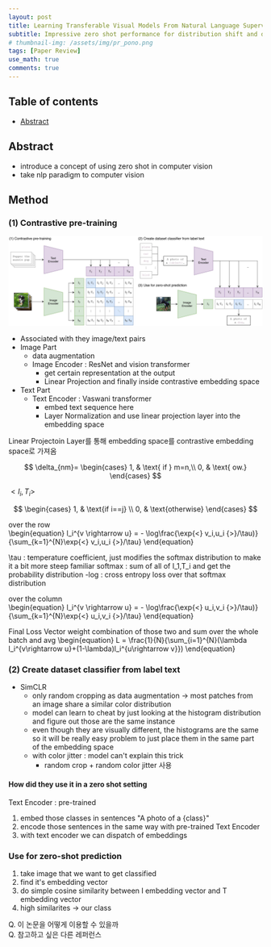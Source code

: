 ```yaml
---
layout: post
title: Learning Transferable Visual Models From Natural Language Supervision - 작성중
subtitle: Impressive zero shot performance for distribution shift and domain generalization
# thumbnail-img: /assets/img/pr_pono.png 
tags: [Paper Review]
use_math: true
comments: true
---
```


## Table of contents
- [Abstract](#abstract)

## Abstract
- introduce a concept of using zero shot in computer vision
- take nlp paradigm to computer vision 

## Method
### (1) Contrastive pre-training

<center>
<img src="/assets/img/clip-main-diagrams.jpg" alt="Component model visualisation">
</center>  

- Associated with they image/text pairs
- Image Part
  - data augmentation 
  - Image Encoder : ResNet and vision transformer
    - get certain representation at the output 
    - Linear Projection and finally inside contrastive embedding space
- Text Part
  - Text Encoder : Vaswani transformer
    - embed text sequence here 
    - Layer Normalization and use linear projection layer into the embedding space  

Linear Projectoin Layer를 통해 embedding space를 contrastive embedding space로 가져옴  

$$
\delta_{nm}=
\begin{cases}
1, & \text{ if } m=n,\\
0, & \text{ ow.}
\end{cases}
$$

${<} I_i,T_i {>}$  

$$
\begin{cases}
1,  & \text{if i==j} \\
0, & \text{otherwise}
\end{cases}
$$

over the row  
\begin{equation}
l_i^{v \rightarrow u} = - \log\frac{\exp{<} v_i,u_i {>}/\tau)}{\sum_{k=1}^{N}\exp{<} v_i,u_i {>}/\tau} \end{equation}


\tau : temperature coefficient, just modifies the softmax distribution to make it a bit more steep
familiar softmax : sum of all of I_1,T_i and get the probability distribution 
-log : cross entropy loss over that softmax distribution

over the column  
\begin{equation}
l_i^{v \rightarrow u} = - \log\frac{\exp{<} u_i,v_i {>}/\tau)}{\sum_{k=1}^{N}\exp{<} u_i,v_i {>}/\tau} \end{equation}


Final Loss Vector
weight combination of those two and sum over the whole batch and avg 
\begin{equation}
L = \frac{1}{N}{\sum_{i=1}^{N}(\lambda l_i^{v\rightarrow u}+(1-\lambda)l_i^{u\rightarrow v}}) \end{equation}

### (2) Create dataset classifier from label text
- SimCLR
  - only random cropping as data augmentation $\rightarrow$ most patches from an image share a similar color distribution
  - model can learn to cheat by just looking at the histogram distribution and figure out those are the same instance
  - even though they are visually different, the histograms are the same so it will be really easy problem to just place them in the same part of the embedding space
  - with color jitter : model can't explain this trick
    - random crop + random color jitter 사용

#### How did they use it in a zero shot setting
Text Encoder : pre-trained 
1) embed those classes in sentences "A photo of a {class}"
2) encode those sentences in the same way with pre-trained Text Encoder
3) with text encoder we can dispatch of embeddings 

### Use for zero-shot prediction
1) take image that we want to get classified
2) find it's embedding vector 
3) do simple cosine similarity between I embedding vector and T embedding vector
4) high similarites -> our class

Q. 이 논문을 어떻게 이용할 수 있을까  
Q. 참고하고 싶은 다른 레퍼런스
